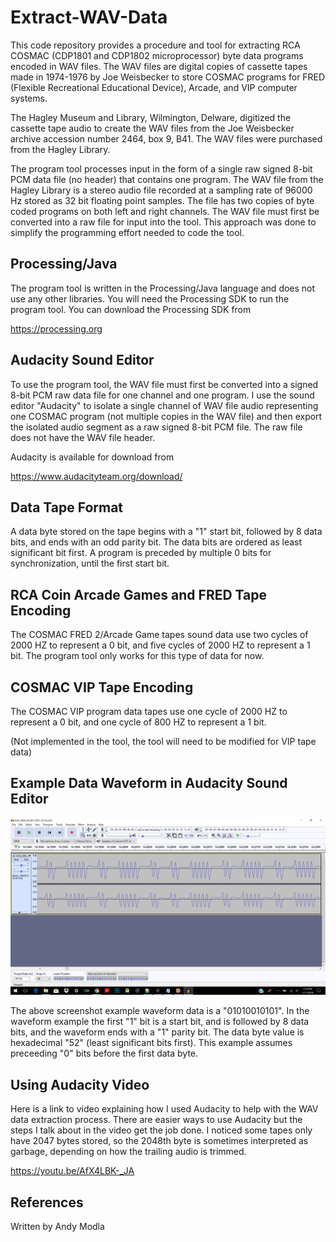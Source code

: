 # Extract-WAV-Data
This code repository provides a procedure and tool for extracting RCA COSMAC (CDP1801 and CDP1802 microprocessor) byte data programs encoded in WAV files.
The WAV files are digital copies of cassette tapes made in 1974-1976 by Joe Weisbecker to store COSMAC programs for 
FRED (Flexible Recreational Educational Device), Arcade, and VIP computer systems.

The Hagley Museum and Library, Wilmington, Delware, digitized the cassette tape audio to create the WAV files from the Joe Weisbecker archive accession number 2464, box 9, B41. The WAV files were purchased from the Hagley Library.

The program tool processes input in the form of a single raw signed 8-bit PCM data file (no header) that contains one program.
The WAV file from the Hagley Library is a stereo audio file recorded at a sampling rate of 96000 Hz stored as 32 bit floating point samples. The file has two copies of byte coded programs on both left and right channels. The WAV file must first be 
converted into a raw file for input into the tool. This approach was done to simplify the programming effort needed to code the tool.

## Processing/Java
The program tool is written in the Processing/Java language and does not use any other libraries. 
You will need the Processing SDK to run the program tool.
You can download the Processing SDK from 

https://processing.org

## Audacity Sound Editor
To use the program tool, the WAV file must first be converted into a signed 8-bit PCM raw data file for one channel and one program.
I use the sound editor "Audacity" to isolate a single channel of WAV file audio 
representing one COSMAC program (not multiple copies in the WAV file)
and then export the isolated audio segment as a raw signed 8-bit PCM file.
The raw file does not have the WAV file header.

Audacity is available for download from

https://www.audacityteam.org/download/

## Data Tape Format
A data byte stored on the tape begins with a "1" start bit, followed by 8 data bits, and ends with an odd parity bit.
The data bits are ordered as least significant bit first.
A program is preceded by multiple 0 bits for synchronization, until the first start bit.

## RCA Coin Arcade Games and FRED Tape Encoding
The COSMAC FRED 2/Arcade Game tapes sound data use two cycles of 2000 HZ to represent a 0 bit, 
and five cycles of 2000 HZ to represent a 1 bit.
The program tool only works for this type of data for now.

## COSMAC VIP Tape Encoding
The COSMAC VIP program data tapes use one cycle of 2000 HZ to represent a 0 bit, and one cycle of 800 HZ to represent a 1 bit.

(Not implemented in the tool, the tool will need to be modified for VIP tape data)

## Example Data Waveform in Audacity Sound Editor

![Screenshot of Data Waveform in Audacity](screenshot/waveform.png)

The above screenshot example waveform data is a "01010010101". In the waveform example the first "1" bit is a start bit, 
and is followed by 8 data bits, and the waveform ends with a "1" parity bit.
The data byte value is hexadecimal "52" (least significant bits first). This example assumes preceeding "0" bits before the first data byte.

## Using Audacity Video
Here is a link to video explaining how I used Audacity to help with the WAV data extraction process.
There are easier ways to use Audacity but the steps I talk about in the video get the job done.
I noticed some tapes only have 2047 bytes stored, so the 2048th byte is sometimes interpreted as garbage,
depending on how the trailing audio is trimmed.

https://youtu.be/AfX4LBK-_JA

## References
Written by Andy Modla
